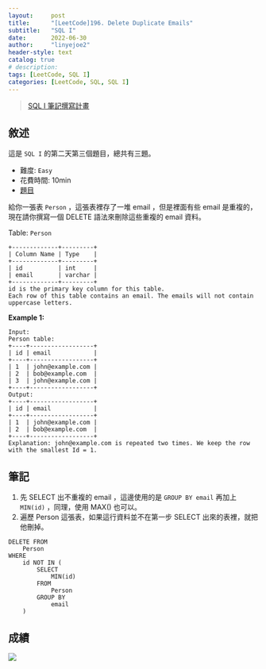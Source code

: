 ```yaml
---
layout:     post
title:      "[LeetCode]196. Delete Duplicate Emails"
subtitle:   "SQL I"
date:       2022-06-30
author:     "linyejoe2"
header-style: text
catalog: true
# description: 
tags: [LeetCode, SQL I]
categories: [LeetCode, SQL, SQL I]
---
```


>[SQL I 筆記撰寫計畫](/2022/06/27/leetcode/SQL/SQL%20I/Starting_write_SQL_I_note/)

## 敘述

這是 `SQL I` 的第二天第三個題目，總共有三題。

+ 難度: `Easy`
+ 花費時間: 10min
+ [題目](https://leetcode.com/problems/delete-duplicate-emails/)

給你一張表 `Person` ，這張表裡存了一堆 email ，但是裡面有些 email 是重複的，現在請你撰寫一個 DELETE 語法來刪除這些重複的 email 資料。 

<!--more-->

Table: `Person`
```
+-------------+---------+
| Column Name | Type    |
+-------------+---------+
| id          | int     |
| email       | varchar |
+-------------+---------+
id is the primary key column for this table.
Each row of this table contains an email. The emails will not contain uppercase letters.
```

**Example 1:**

```=
Input: 
Person table:
+----+------------------+
| id | email            |
+----+------------------+
| 1  | john@example.com |
| 2  | bob@example.com  |
| 3  | john@example.com |
+----+------------------+
Output: 
+----+------------------+
| id | email            |
+----+------------------+
| 1  | john@example.com |
| 2  | bob@example.com  |
+----+------------------+
Explanation: john@example.com is repeated two times. We keep the row with the smallest Id = 1.
```


## 筆記

1. 先 SELECT 出不重複的 email ，這邊使用的是 `GROUP BY email` 再加上 `MIN(id)` ，同理，使用 MAX() 也可以。
2. 遍歷 Person 這張表，如果這行資料並不在第一步 SELECT 出來的表裡，就把他刪掉。

```sql=
DELETE FROM
    Person
WHERE
    id NOT IN (
        SELECT
            MIN(id)
        FROM
            Person
        GROUP BY
            email
    )
```

## 成績

![](https://i.imgur.com/DVMLUZt.png)
